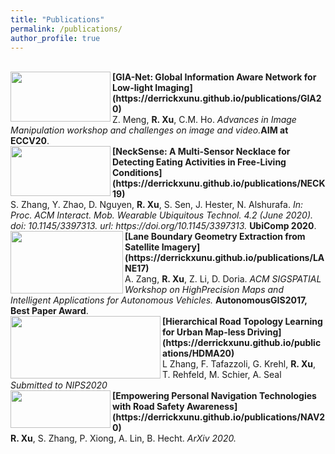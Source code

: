```yaml
---
title: "Publications"
permalink: /publications/
author_profile: true
---
```

<br>
<img align="left" width="160" height="80" src="https://derrickxunu.github.io/files/GIA20.PNG">
<b>[GIA-Net: Global Information Aware Network for Low-light Imaging](https://derrickxunu.github.io/publications/GIA20)</b> <br> 
Z. Meng, <b>R. Xu</b>,  C.M. Ho. <i>Advances in Image Manipulation workshop and challenges on image and video.</i><b>AIM at ECCV20</b>.

<br>
<img align="left" width="160" height="80" src="https://derrickxunu.github.io/files/NECK19.PNG">
<b>[NeckSense: A Multi-Sensor Necklace for Detecting Eating Activities in Free-Living Conditions](https://derrickxunu.github.io/publications/NECK19)</b> <br> 
S. Zhang, Y. Zhao, D. Nguyen,  <b>R. Xu</b>, S. Sen, J. Hester, N. Alshurafa. <i>In: Proc. ACM Interact. Mob. Wearable Ubiquitous Technol. 4.2 (June 2020). doi: 10.1145/3397313. url: https://doi.org/10.1145/3397313.</i> <b>UbiComp 2020</b>.


<br>
<img align="left" width="180" height="100" src="https://derrickxunu.github.io/files/LANE17.PNG">
<b>[Lane Boundary Geometry Extraction from Satellite Imagery](https://derrickxunu.github.io/publications/LANE17)</b> <br> 
A. Zang, <b>R. Xu</b>,  Z. Li, D. Doria. <i>ACM SIGSPATIAL Workshop on HighPrecision Maps and Intelligent Applications for Autonomous Vehicles.</i> <b>AutonomousGIS2017, Best Paper Award</b>.

<br>
<img align="left" width="240" height="100" src="https://derrickxunu.github.io/files/HDMA20.PNG">
<b>[Hierarchical Road Topology Learning for Urban Map-less Driving](https://derrickxunu.github.io/publications/HDMA20)</b> <br> 
 L Zhang, F. Tafazzoli, G. Krehl, <b>R. Xu</b>, T. Rehfeld, M. Schier, A. Seal  <i>Submitted to NIPS2020</i>
 
<br>
<img align="left" width="160" height="60" src="https://derrickxunu.github.io/files/NAV20.PNG">
<b>[Empowering Personal Navigation Technologies with Road Safety Awareness](https://derrickxunu.github.io/publications/NAV20)</b> <br> 
 <b>R. Xu</b>, S. Zhang, P. Xiong, A. Lin, B. Hecht. <i>ArXiv 2020.</i>
